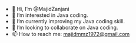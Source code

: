 - 👋 Hi, I’m @MajidZanjani
- 👀 I’m interested in Java coding.
- 🌱 I’m currently improving my Java coding skill.
- 💞️ I’m looking to collaborate on Java coding.
- 📫 How to reach me: majidmmz1972@gmail.com

<!---
MajidZanjani/MajidZanjani is a ✨ special ✨ repository because its `README.md` (this file) appears on your GitHub profile.
You can click the Preview link to take a look at your changes.
--->
